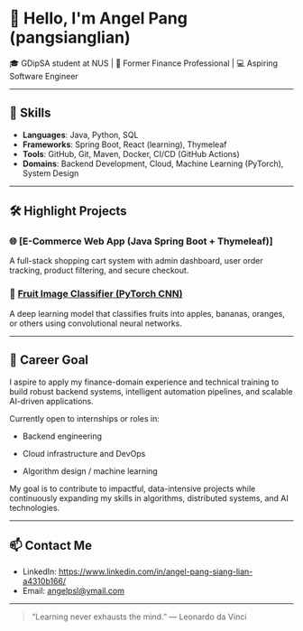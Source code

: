 # 👋 Hello, I'm Angel Pang (pangsianglian)

🎓 GDipSA student at NUS | 🧾 Former Finance Professional | 💻 Aspiring Software Engineer

---

## 🚀 Skills

- **Languages**: Java, Python, SQL
- **Frameworks**: Spring Boot, React (learning), Thymeleaf
- **Tools**: GitHub, Git, Maven, Docker, CI/CD (GitHub Actions)
- **Domains**: Backend Development, Cloud, Machine Learning (PyTorch), System Design

---

## 🛠️ Highlight Projects

### 🌐 [E-Commerce Web App (Java Spring Boot + Thymeleaf)]
A full-stack shopping cart system with admin dashboard, user order tracking, product filtering, and secure checkout.

### 🤖 [Fruit Image Classifier (PyTorch CNN)](https://github.com/pangsianglian/fruit_cnn)
A deep learning model that classifies fruits into apples, bananas, oranges, or others using convolutional neural networks.

---

## 🎯 Career Goal

I aspire to apply my finance-domain experience and technical training to build robust backend systems, intelligent automation pipelines, and scalable AI-driven applications.

Currently open to internships or roles in:

- Backend engineering

- Cloud infrastructure and DevOps

- Algorithm design / machine learning

My goal is to contribute to impactful, data-intensive projects while continuously expanding my skills in algorithms, distributed systems, and AI technologies.

---

## 📫 Contact Me

- LinkedIn: https://www.linkedin.com/in/angel-pang-siang-lian-a4310b166/
- Email: angelpsl@ymail.com


---

> “Learning never exhausts the mind.” — Leonardo da Vinci
